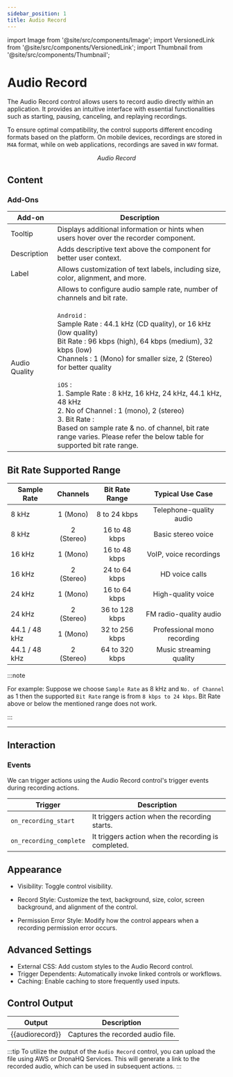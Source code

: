 ```yaml
---
sidebar_position: 1
title: Audio Record
---
```

import Image from '@site/src/components/Image';
import VersionedLink from '@site/src/components/VersionedLink';
import Thumbnail from '@site/src/components/Thumbnail';

# Audio Record

The Audio Record control allows users to record audio directly within an application. It provides an intuitive interface with essential functionalities such as starting, pausing, canceling, and replaying recordings. 

To ensure optimal compatibility, the control supports different encoding formats based on the platform. On mobile devices, recordings are stored in `M4A` format, while on web applications, recordings are saved in `WAV` format.

<figure>
  <Thumbnail src="/img/reference/controls/audio-record/audio-record.png" alt="Audio Record" />
  <figcaption align="center"><i>Audio Record</i></figcaption>
</figure>


## Content

<figure>
  <Thumbnail src="/img/reference/controls/audio-record/content.png" alt="Audio Record" />
</figure>

### Add-Ons

| Add-on     | Description |
|------------|-------------|
| Tooltip | Displays additional information or hints when users hover over the recorder component. |
| Description | Adds descriptive text above the component for better user context. |
| Label | Allows customization of text labels, including size, color, alignment, and more. |
| Audio Quality | Allows to configure audio sample rate, number of channels and bit rate.  <br /><br />  `Android` : <br />  Sample Rate : 44.1 kHz (CD quality), or 16 kHz (low quality) <br /> Bit Rate : 96 kbps (high), 64 kbps  (medium), 32 kbps (low) <br /> Channels : 1 (Mono) for smaller size, 2 (Stereo) for better quality <br /><br />  `iOS` : <br /> 1. Sample Rate : 8 kHz, 16 kHz, 24 kHz, 44.1 kHz, 48 kHz <br /> 2. No of Channel : 1 (mono), 2 (stereo) <br /> 3. Bit Rate : <br /> Based on sample rate & no. of channel, bit rate range varies. Please refer the below table for supported bit rate range. |


## Bit Rate Supported Range

| Sample Rate       | Channels       | Bit Rate Range    | Typical Use Case               |
|-------------------|:--------------:|:-----------------:|:------------------------------:|
| 8 kHz             | 1 (Mono)       | 8 to 24 kbps      | Telephone-quality audio        |
| 8 kHz             | 2 (Stereo)     | 16 to 48 kbps     | Basic stereo voice             |
| 16 kHz            | 1 (Mono)       | 16 to 48 kbps     | VoIP, voice recordings         |
| 16 kHz            | 2 (Stereo)     | 24 to 64 kbps     | HD voice calls                 |
| 24 kHz            | 1 (Mono)       | 16 to 64 kbps     | High-quality voice             |
| 24 kHz            | 2 (Stereo)     | 36 to 128 kbps    | FM radio-quality audio         |
| 44.1 / 48 kHz     | 1 (Mono)       | 32 to 256 kbps    | Professional mono recording    |
| 44.1 / 48 kHz     | 2 (Stereo)     | 64 to 320 kbps    | Music streaming quality       |

:::note

For example: Suppose we choose `Sample Rate` as 8 kHz and `No. of Channel` as 1 then the supported `Bit Rate` range is from `8 kbps to 24 kbps`. Bit Rate above or below the mentioned range does not work.

:::

---

<figure>
  <Thumbnail src="/img/reference/controls/audio-record/all.png" alt="Audio Record" />
</figure>

## Interaction


### Events

We can trigger actions using the Audio Record control's trigger events during recording actions.

| Trigger | Description |
|---------|-------------|
| `on_recording_start` | It triggers action when the recording starts. |
| `on_recording_complete` | It triggers action when the recording is completed. |



## Appearance

- Visibility: Toggle control visibility.

- Record Style: Customize the text, background, size, color, screen background, and alignment of the control.

- Permission Error Style: Modify how the control appears when a recording permission error occurs. 

## Advanced Settings

- External CSS: Add custom styles to the Audio Record control.
- Trigger Dependents: Automatically invoke linked controls or workflows.
- Caching: Enable caching to store frequently used inputs.


## Control Output



| Output               | Description                                      |
|----------------------|--------------------------------------------------|
| {{audiorecord}}   |        Captures the recorded audio file.                           |

:::tip
To utilize the output of the `Audio Record` control, you can upload the file using AWS or DronaHQ Services. This will generate a link to the recorded audio, which can be used in subsequent actions.
:::


